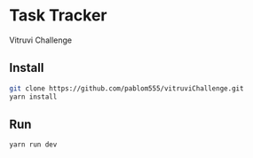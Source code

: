 # Task Tracker

Vitruvi Challenge

## Install

```bash
git clone https://github.com/pablom555/vitruviChallenge.git
yarn install
```

## Run

```bash
yarn run dev
```

